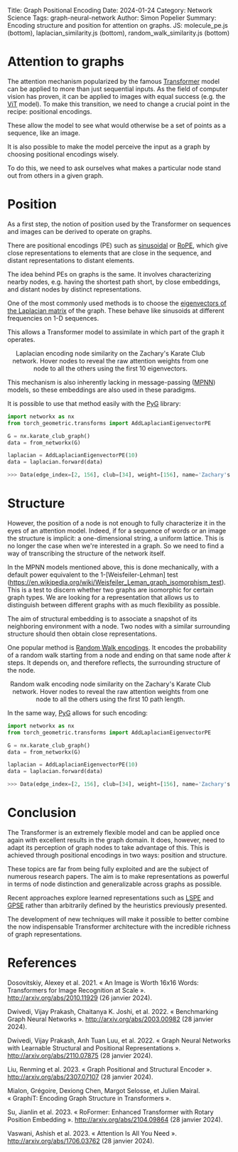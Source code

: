 Title: Graph Positional Encoding
Date: 2024-01-24
Category: Network Science
Tags: graph-neural-network
Author: Simon Popelier
Summary: Encoding structure and position for attention on graphs.
JS: molecule_pe.js (bottom), laplacian_similarity.js (bottom), random_walk_similarity.js (bottom)


# Attention to graphs

The attention mechanism popularized by the famous [Transformer](https://arxiv.org/abs/1706.03762) model can be applied to more than just sequential inputs. As the field of computer vision has proven, it can be applied to images with equal success (e.g. the [ViT](https://arxiv.org/abs/2010.11929) model). To make this transition, we need to change a crucial point in the recipe: positional encodings.

These allow the model to see what would otherwise be a set of points as a sequence, like an image.

It is also possible to make the model perceive the input as a graph by choosing positional encodings wisely.

To do this, we need to ask ourselves what makes a particular node stand out from others in a given graph.

# Position

As a first step, the notion of position used by the Transformer on sequences and images can be derived to operate on graphs.

There are positional encodings (PE) such as [sinusoidal](https://arxiv.org/abs/1706.03762) or [RoPE](https://arxiv.org/abs/2104.09864), which give close representations to elements that are close in the sequence, and distant representations to distant elements.

The idea behind PEs on graphs is the same. It involves characterizing nearby nodes, e.g. having the shortest path short, by close embeddings, and distant nodes by distinct representations.

One of the most commonly used methods is to choose the [eigenvectors of the Laplacian matrix](https://arxiv.org/abs/2003.00982) of the graph. These behave like sinusoids at different frequencies on 1-D sequences.

This allows a Transformer model to assimilate in which part of the graph it operates.

<figure style="padding-left: 0px;margin-left: 0px;">
<div id="laplacian_similarity"></div>
<figcaption style="text-align: center;">Laplacian encoding node similarity on the Zachary's Karate Club network. Hover nodes to reveal the raw attention weights from one node to all the others using the first 10 eigenvectors.</figcaption>
</figure>

This mechanism is also inherently lacking in message-passing ([MPNN](https://paperswithcode.com/method/mpnn)) models, so these embeddings are also used in these paradigms.

It is possible to use that method easily with the [PyG](https://pyg.org/) library:

```python
import networkx as nx
from torch_geometric.transforms import AddLaplacianEigenvectorPE

G = nx.karate_club_graph()
data = from_networkx(G)

laplacian = AddLaplacianEigenvectorPE(10)
data = laplacian.forward(data)

>>> Data(edge_index=[2, 156], club=[34], weight=[156], name='Zachary's Karate Club', num_nodes=34, laplacian_eigenvector_pe=[34, 10])
```

# Structure

However, the position of a node is not enough to fully characterize it in the eyes of an attention model. Indeed, if for a sequence of words or an image the structure is implicit: a one-dimensional string, a uniform lattice. This is no longer the case when we're interested in a graph. So we need to find a way of transcribing the structure of the network itself.

In the MPNN models mentioned above, this is done mechanically, with a default power equivalent to the 1-[Weisfeiler-Lehman] test (https://en.wikipedia.org/wiki/Weisfeiler_Leman_graph_isomorphism_test). This is a test to discern whether two graphs are isomorphic for certain graph types. We are looking for a representation that allows us to distinguish between different graphs with as much flexibility as possible.

The aim of structural embedding is to associate a snapshot of its neighboring environment with a node. Two nodes with a similar surrounding structure should then obtain close representations.

One popular method is [Random Walk encodings](https://arxiv.org/abs/2110.07875). It encodes the probability of a random walk starting from a node and ending on that same node after *k* steps. It depends on, and therefore reflects, the surrounding structure of the node.

<figure style="padding-left: 0px;margin-left: 0px;">
<div id="random_walk"></div>
<figcaption style="text-align: center;">Random walk encoding node similarity on the Zachary's Karate Club network. Hover nodes to reveal the raw attention weights from one node to all the others using the first 10 path length.</figcaption>
</figure>

In the same way, [PyG](https://pyg.org/) allows for such encoding:

```python
import networkx as nx
from torch_geometric.transforms import AddLaplacianEigenvectorPE

G = nx.karate_club_graph()
data = from_networkx(G)

laplacian = AddLaplacianEigenvectorPE(10)
data = laplacian.forward(data)

>>> Data(edge_index=[2, 156], club=[34], weight=[156], name='Zachary's Karate Club', num_nodes=34, laplacian_eigenvector_pe=[34, 10])
```

# Conclusion

The Transformer is an extremely flexible model and can be applied once again with excellent results in the graph domain. It does, however, need to adapt its perception of graph nodes to take advantage of this. This is achieved through positional encodings in two ways: position and structure.

These topics are far from being fully exploited and are the subject of numerous research papers. The aim is to make representations as powerful in terms of node distinction and generalizable across graphs as possible.

Recent approaches explore learned representations such as [LSPE](https://arxiv.org/abs/2110.07875) and [GPSE](https://arxiv.org/abs/2307.07107) rather than arbitrarily defined by the heuristics previously presented.

The development of new techniques will make it possible to better combine the now indispensable Transformer architecture with the incredible richness of graph representations.

# References

Dosovitskiy, Alexey et al. 2021. « An Image is Worth 16x16 Words: Transformers for Image Recognition at Scale ». http://arxiv.org/abs/2010.11929 (26 janvier 2024).

Dwivedi, Vijay Prakash, Chaitanya K. Joshi, et al. 2022. « Benchmarking Graph Neural Networks ». http://arxiv.org/abs/2003.00982 (28 janvier 2024).

Dwivedi, Vijay Prakash, Anh Tuan Luu, et al. 2022. « Graph Neural Networks with Learnable Structural and Positional Representations ». http://arxiv.org/abs/2110.07875 (28 janvier 2024).

Liu, Renming et al. 2023. « Graph Positional and Structural Encoder ». http://arxiv.org/abs/2307.07107 (28 janvier 2024).

Mialon, Grégoire, Dexiong Chen, Margot Selosse, et Julien Mairal. « GraphiT: Encoding Graph Structure in Transformers ».

Su, Jianlin et al. 2023. « RoFormer: Enhanced Transformer with Rotary Position Embedding ». http://arxiv.org/abs/2104.09864 (28 janvier 2024).

Vaswani, Ashish et al. 2023. « Attention Is All You Need ». http://arxiv.org/abs/1706.03762 (28 janvier 2024).